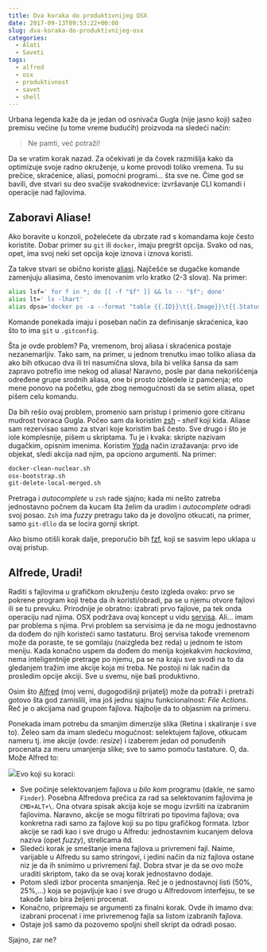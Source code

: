 ```yaml
---
title: Dva koraka do produktivnijeg OSX
date: 2017-09-13T09:53:22+00:00
slug: dva-koraka-do-produktivnijeg-osx
categories:
  - Alati
  - Saveti
tags:
  - alfred
  - osx
  - produktivnost
  - savet
  - shell
---
```

Urbana legenda kaže da je jedan od osnivača Gugla (nije jasno koji) sažeo premisu većine (u tome vreme budućih) proizvoda na sledeći način:

> Ne pamti, već potraži!

Da se vratim korak nazad. Za očekivati je da čovek razmišlja kako da optimizuje svoje radno okruženje, u kome provodi toliko vremena. Tu su prečice, skraćenice, aliasi, pomoćni programi... šta sve ne. Čime god se bavili, dve stvari su deo svačije svakodnevice: izvršavanje CLI komandi i operacije nad fajlovima.

## Zaboravi Aliase!

Ako boravite u konzoli, poželećete da ubrzate rad s komandama koje često koristite. Dobar primer su `git` ili `docker`, imaju pregršt opcija. Svako od nas, opet, ima svoj neki set opcija koje iznova i iznova koristi.

Za takve stvari se obično koriste [aliasi](https://en.wikipedia.org/wiki/Alias_(command)). Najčešće se dugačke komande zamenjuju aliasima, često imenovanim vrlo kratko (2-3 slova). Na primer:

```bash
alias lsf=' for f in *; do [[ -f "$f" ]] && ls -- "$f"; done'
alias lt=' ls -lhart'
alias dpsa='docker ps -a --format "table {{.ID}}\t{{.Image}}\t{{.Status}}\t{{.Names}}"'
```

Komande ponekada imaju i poseban način za definisanje skraćenica, kao što to ima `git` u `.gitconfig`.

Šta je ovde problem? Pa, vremenom, broj aliasa i skraćenica postaje nezanemarljiv. Tako sam, na primer, u jednom trenutku imao toliko aliasa da ako bih otkucao dva ili tri nasumična slova, bila bi velika šansa da sam zapravo potrefio ime nekog od aliasa! Naravno, posle par dana nekorišćenja određene grupe srodnih aliasa, one bi prosto izbledele iz pamćenja; eto mene ponovo na početku, gde zbog nemogućnosti da se setim aliasa, opet pišem celu komandu.

Da bih rešio ovaj problem, promenio sam pristup i primenio gore citiranu mudrost tvoraca Gugla. Počeo sam da koristim [zsh](http://www.zsh.org) - _shell_ koji kida. Aliase sam rezervisao samo za stvari koje koristim baš često. Sve drugo i što je iole komplesnije, pišem u skriptama. Tu je i kvaka: skripte nazivam dugačkim, opisnim imenima. Koristim [Yoda](http://www.starwars.com/databank/yoda) način izražavanja: prvo ide objekat, sledi akcija nad njim, pa opciono argumenti. Na primer:

```bash
docker-clean-nuclear.sh
osx-bootstrap.sh
git-delete-local-merged.sh
```

Pretraga i _autocomplete_ u `zsh` rade sjajno; kada mi nešto zatreba jednostavno počnem da kucam šta želim da uradim i _autocomplete_ odradi svoj posao. `Zsh` ima _fuzzy_ pretragu tako da je dovoljno otkucati, na primer, samo `git-dllo` da se locira gornji skript.

Ako bismo otišli korak dalje, preporučio bih [fzf](https://github.com/junegunn/fzf), koji se sasvim lepo uklapa u ovaj pristup.

## Alfrede, Uradi!

Raditi s fajlovima u grafičkom okruženju često izgleda ovako: prvo se pokrene program koji treba da ih koristi/obradi, pa se u njemu otvore fajlovi ili se tu prevuku. Prirodnije je obratno: izabrati prvo fajlove, pa tek onda operaciju nad njima. OSX podržava ovaj koncept u vidu [servisa](https://www.macosxautomation.com/services/). Ali... imam par problema s njima. Prvi problem sa servisima je da ne mogu jednostavno da dođem do njih koristeći samo tastaturu. Broj servisa takođe vremenom može da poraste, te se gomilaju (naizgleda bez reda) u jednom te istom meniju. Kada konačno uspem da dođem do menija kojekakvim _hackovima_, nema inteligentnije pretrage po njemu, pa se na kraju sve svodi na to da gledanjem tražim ime akcije koja mi treba. Ne postoji ni lak način da prosledim opcije akciji. Sve u svemu, nije baš produktivno.

Osim što [Alfred](https://www.alfredapp.com) (moj verni, dugogodišnji prijatelj) može da potraži i pretraži gotovo šta god zamislili, ima još jednu sjajnu funkcionalnost: _File Actions_. Reč je o akcijama nad grupom fajlova. Najbolje da to objasnim na primeru.

Ponekada imam potrebu da smanjim dimenzije slika (Retina i skaliranje i sve to). Želeo sam da imam sledeću mogućnost: selektujem fajlove, otkucam nameru tj. ime akcije (ovde: _resize_) i izaberem jedan od ponuđenih procenata za meru umanjenja slike; sve to samo pomoću tastature. O, da. Može Alfred to:

![](alfred-resize.png)Evo koji su koraci:

  + Sve počinje selektovanjem fajlova u _bilo kom_ programu (dakle, ne samo `Finder`). Posebna Alfredova prečica za rad sa selektovanim fajlovima je `CMD+ALT+\`. Ona otvara spisak akcija koje se mogu izvršiti na izabranim fajlovima. Naravno, akcije se mogu filtrirati po tipovima fajlova; ova konkretna radi samo za fajlove koji su po tipu grafičkog formata. Izbor akcije se radi kao i sve drugo u Alfredu: jednostavnim kucanjem delova naziva (opet _fuzzy_), strelicama itd.
  + Sledeći korak je smeštanje imena fajlova.u privremeni fajl. Naime, varijable u Alfredu su samo stringovi, i jedini način da niz fajlova ostane niz je da ih snimimo u privremeni fajl. Dobra stvar je da se ovo može uraditi skriptom, tako da se ovaj korak jednostavno dodaje.
  + Potom sledi izbor procenta smanjenja. Reč je o jednostavnoj listi (50%, 25%,...) koja se pojavljuje kao i sve drugo u Alfredovom interfejsu, te se takođe lako bira željeni procenat.
  + Konačno, pripremaju se argumenti za finalni korak. Ovde ih imamo dva: izabrani procenat i ime privremenog fajla sa listom izabranih fajlova.
  + Ostaje još samo da pozovemo spoljni shell skript da odradi posao.

Sjajno, zar ne?
